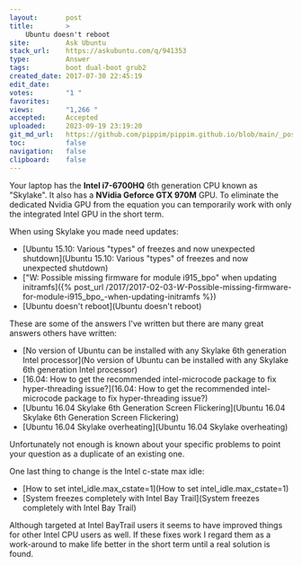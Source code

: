 ```yaml
---
layout:       post
title:        >
    Ubuntu doesn't reboot
site:         Ask Ubuntu
stack_url:    https://askubuntu.com/q/941353
type:         Answer
tags:         boot dual-boot grub2
created_date: 2017-07-30 22:45:19
edit_date:    
votes:        "1 "
favorites:    
views:        "1,266 "
accepted:     Accepted
uploaded:     2023-09-19 23:19:20
git_md_url:   https://github.com/pippim/pippim.github.io/blob/main/_posts/2017/2017-07-30-Ubuntu-doesn_t-reboot.md
toc:          false
navigation:   false
clipboard:    false
---
```


Your laptop has the **Intel i7-6700HQ** 6th generation CPU known as "Skylake". It also has a **NVidia Geforce GTX 970M** GPU. To eliminate the dedicated Nvidia GPU from the equation you can temporarily work with only the integrated Intel GPU in the short term.

When using Skylake you made need updates:

- [Ubuntu 15.10: Various &quot;types&quot; of freezes and now unexpected shutdown](Ubuntu 15.10: Various &quot;types&quot; of freezes and now unexpected shutdown)
- ["W: Possible missing firmware for module i915_bpo" when updating initramfs]({% post_url /2017/2017-02-03-_W_-Possible-missing-firmware-for-module-i915_bpo_-when-updating-initramfs %})
- [Ubuntu doesn&#39;t reboot](Ubuntu doesn&#39;t reboot)

These are some of the answers I've written but there are many great answers others have written:

- [No version of Ubuntu can be installed with any Skylake 6th generation Intel processor](No version of Ubuntu can be installed with any Skylake 6th generation Intel processor)
- [16.04: How to get the recommended intel-microcode package to fix hyper-threading issue?](16.04: How to get the recommended intel-microcode package to fix hyper-threading issue?)
- [Ubuntu 16.04 Skylake 6th Generation Screen Flickering](Ubuntu 16.04 Skylake 6th Generation Screen Flickering)
- [Ubuntu 16.04 Skylake overheating](Ubuntu 16.04 Skylake overheating)

Unfortunately not enough is known about your specific problems to point your question as a duplicate of an existing one.

One last thing to change is the Intel c-state max idle:

- [How to set intel_idle.max_cstate=1](How to set intel_idle.max_cstate=1)
- [System freezes completely with Intel Bay Trail](System freezes completely with Intel Bay Trail)

Although targeted at Intel BayTrail users it seems to have improved things for other Intel CPU users as well. If these fixes work I regard them as a work-around to make life better in the short term until a real solution is found.

